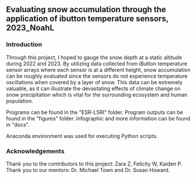 ## Evaluating snow accumulation through the application of ibutton temperature sensors, 2023_NoahL

### Introduction

Through this project, I hoped to gauge the snow depth at a static altitude during 2022 and 2023. By utilizing data collected from iButton temperature sensor arrays where each sensor is at a different height, snow accumulation can be roughly evaluated since the sensors do not experience temperature oscillations when covered by a layer of snow. This data can be extremely valuable, as it can illustrate the devastating effects of climate change on snow precipitation which is vital for the surrounding ecosystem and human population. 

Programs can be found in the "ESR-LSRI" folder. Program outputs can be found in the "figures" folder. Infographic and more information can be found in "docs".

Anaconda environment was used for executing Python scripts.

### Acknowledgements

Thank you to the contributors to this project: Zara Z, Felicity W, Kaiden P.  
Thank you to our mentors: Dr. Michael Town and Dr. Susan Howard.

